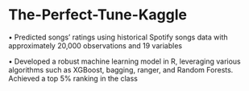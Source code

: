 # The-Perfect-Tune-Kaggle

• Predicted songs’ ratings using historical Spotify songs data with approximately 20,000 observations and 19 variables

• Developed a robust machine learning model in R, leveraging various algorithms such as XGBoost, bagging, ranger, and Random Forests. Achieved a top 5% ranking in the class
